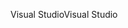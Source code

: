 <span data-ttu-id="24777-101">Visual Studio</span><span class="sxs-lookup"><span data-stu-id="24777-101">Visual Studio</span></span>